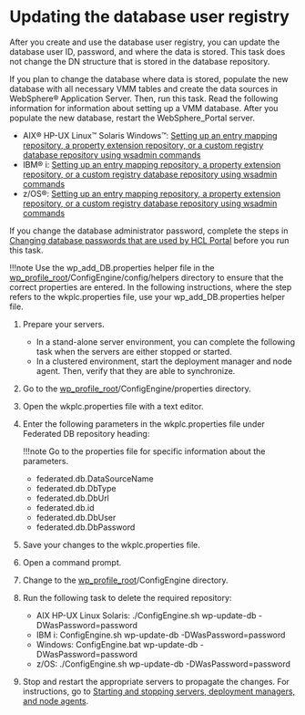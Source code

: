 # Updating the database user registry

After you create and use the database user registry, you can update the database user ID, password, and where the data is stored. This task does not change the DN structure that is stored in the database repository.

If you plan to change the database where data is stored, populate the new database with all necessary VMM tables and create the data sources in WebSphere® Application Server. Then, run this task. Read the following information for information about setting up a VMM database. After you populate the new database, restart the WebSphere\_Portal server.

-   AIX® HP-UX Linux™ Solaris Windows™: [Setting up an entry mapping repository, a property extension repository, or a custom registry database repository using wsadmin commands](http://www-01.ibm.com/support/knowledgecenter/SSEQTP_8.5.5/com.ibm.websphere.base.doc/ae/twim_fedmap_wsadmin.html)
-   IBM® i: [Setting up an entry mapping repository, a property extension repository, or a custom registry database repository using wsadmin commands](http://www-01.ibm.com/support/knowledgecenter/SSEQTP_8.5.5/com.ibm.websphere.base.iseries.doc/ae/twim_fedmap_wsadmin.html)
-   z/OS®: [Setting up an entry mapping repository, a property extension repository, or a custom registry database repository using wsadmin commands](http://www-01.ibm.com/support/knowledgecenter/SSEQTP_8.5.5/com.ibm.websphere.base.iseries.doc/ae/twim_fedmap_wsadmin.html)

If you change the database administrator password, complete the steps in [Changing database passwords that are used by HCL Portal](../../updating_userid_pwd/db_passwords.md) before you run this task.

!!!note
    Use the wp\_add\_DB.properties helper file in the [wp\_profile\_root](../../../../../../../guide_me/wpsdirstr.md#wp_profile_root)/ConfigEngine/config/helpers directory to ensure that the correct properties are entered. In the following instructions, where the step refers to the wkplc.properties file, use your wp\_add\_DB.properties helper file.

1.  Prepare your servers.

    -   In a stand-alone server environment, you can complete the following task when the servers are either stopped or started.
    -   In a clustered environment, start the deployment manager and node agent. Then, verify that they are able to synchronize.
2.  Go to the [wp\_profile\_root](../../../../../../../guide_me/wpsdirstr.md#wp_profile_root)/ConfigEngine/properties directory.

3.  Open the wkplc.properties file with a text editor.

4.  Enter the following parameters in the wkplc.properties file under Federated DB repository heading:

    !!!note
        Go to the properties file for specific information about the parameters.

    -   federated.db.DataSourceName
    -   federated.db.DbType
    -   federated.db.DbUrl
    -   federated.db.id
    -   federated.db.DbUser
    -   federated.db.DbPassword

5.  Save your changes to the wkplc.properties file.

6.  Open a command prompt.

7.  Change to the [wp\_profile\_root](../../../../../../../guide_me/wpsdirstr.md#wp_profile_root)/ConfigEngine directory.

8.  Run the following task to delete the required repository:

    -   AIX HP-UX Linux Solaris: ./ConfigEngine.sh wp-update-db -DWasPassword=password
    -   IBM i: ConfigEngine.sh wp-update-db -DWasPassword=password
    -   Windows: ConfigEngine.bat wp-update-db -DWasPassword=password
    -   z/OS: ./ConfigEngine.sh wp-update-db -DWasPassword=password

9.  Stop and restart the appropriate servers to propagate the changes. For instructions, go to [Starting and stopping servers, deployment managers, and node agents](../../../../../stopstart.md).



